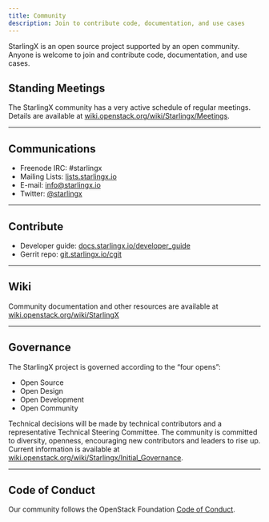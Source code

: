 ```yaml
---
title: Community
description: Join to contribute code, documentation, and use cases
---
```


StarlingX is an open source project supported by an open community. Anyone is welcome to join and contribute code, documentation, and use cases.

## Standing Meetings

The StarlingX community has a very active schedule of regular meetings. Details are available at [wiki.openstack.org/wiki/Starlingx/Meetings](//wiki.openstack.org/wiki/Starlingx/Meetings).

---

## Communications

- Freenode IRC: #starlingx
- Mailing Lists: [lists.starlingx.io](http://lists.starlingx.io)
- E-mail: [info@starlingx.io](mailto:info@starlingx.io)
- Twitter: [@starlingx](//twitter.com/starlingx)

---

## Contribute

- Developer guide: [docs.starlingx.io/developer_guide](//docs.starlingx.io/developer_guide)
- Gerrit repo: [git.starlingx.io/cgit](//git.starlingx.io/cgit)

---

## Wiki

Community documentation and other resources are available at [wiki.openstack.org/wiki/StarlingX](//wiki.openstack.org/wiki/StarlingX)

---

## Governance

The StarlingX project is governed according to the “four opens”:

<ul class="list-disc">
  <li>Open Source</li> 
  <li>Open Design</li>
  <li>Open Development</li>
  <li>Open Community</li>
</ul>

Technical decisions will be made by technical contributors and a representative Technical Steering Committee. The community is committed to diversity, openness, encouraging new contributors and leaders to rise up. Current information is available at [wiki.openstack.org/wiki/Starlingx/Initial_Governance](https://docs.starlingx.io/governance/index.html).

---

## Code of Conduct

Our community follows the OpenStack Foundation [Code of Conduct](https://www.openstack.org/legal/community-code-of-conduct/).
